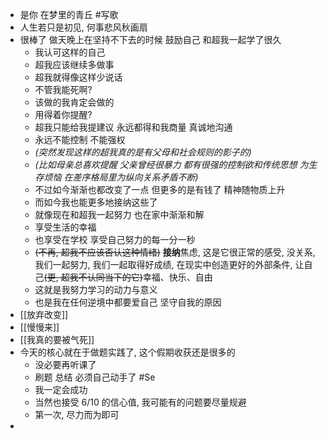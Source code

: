 - 是你 在梦里的青丘 #写歌
- 人生若只是初见, 何事悲风秋画扇
- 很棒了 做天晚上在坚持不下去的时候 鼓励自己 和超我一起学了很久
	- 我认可这样的自己
	- 超我应该继续多做事
	- 超我就得像这样少说话
	- 不管我能死啊?
	- 该做的我肯定会做的
	- 用得着你提醒?
	- 超我只能给我提建议 永远都得和我商量 真诚地沟通
	- 永远不能控制 不能强权
	- *(突然发现这样的超我真的是有父母和社会规则的影子的)*
	- *(比如母亲总喜欢提醒 父亲曾经很暴力 都有很强的控制欲和传统思想 为生存烦恼 在差序格局里为纵向关系矛盾不断)*
	- 不过如今渐渐也都改变了一点 但更多的是有钱了 精神随物质上升
	- 而如今我也能更多地接纳这些了
	- 就像现在和超我一起努力 也在家中渐渐和解
	- 享受生活的幸福
	- 也享受在学校 享受自己努力的每一分一秒
	- ~~(不再, 超我不应该否认这种情绪)~~ **接纳**焦虑, 这是它很正常的感受, 没关系, 我们一起努力, 我们一起取得好成绩, 在现实中创造更好的外部条件, 让自己~~(更, 超我不认同当下的它)~~幸福、快乐、自由
	- 这就是我努力学习的动力与意义
	- 也是我在任何逆境中都要爱自己 坚守自我的原因
- [[放弃改变]]
- [[慢慢来]]
- [[我真的要被气死]]
- 今天的核心就在于做题实践了,  这个假期收获还是很多的
	- 没必要再听课了
	- 刷题 总结 必须自己动手了 #Se
	- 我一定会成功
	- 当然也接受 6/10 的信心值, 我可能有的问题要尽量规避
	- 第一次, 尽力而为即可
-